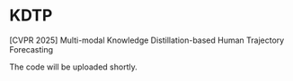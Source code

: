 # KDTP
[CVPR 2025] Multi-modal Knowledge Distillation-based Human Trajectory Forecasting

The code will be uploaded shortly.
